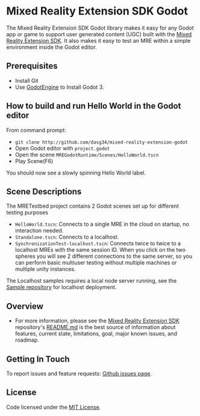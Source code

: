 # Mixed Reality Extension SDK Godot

The Mixed Reality Extension SDK Godot library makes it easy for any Godot app or game to support user generated content (UGC) built with the [Mixed Reality Extension SDK](
https://github.com/Microsoft/mixed-reality-extension-sdk). It also makes it easy to test an MRE within a simple environment inside the Godot editor.


## Prerequisites
* Install Git
* Use [GodotEngine](https://godotengine.org/) to Install Godot 3.


## How to build and run Hello World in the Godot editor
From command prompt:
* `git clone http://github.com/dasg34/mixed-reality-extension-godot`
* Open Godot editor with `project.godot`
* Open the scene `MREGodotRuntime/Scenes/HelloWorld.tscn`
* Play Scene(F6)

You should now see a slowly spinning Hello World label.


## Scene Descriptions
The MRETestbed project contains 2 Godot scenes set up for different testing purposes
* `HelloWorld.tscn`: Connects to a single MRE in the cloud on startup, no interaction needed.
* `Standalone.tscn`: Connects to a localhost.
* `SynchronizationTest-localhost.tscn`: Connects twice to twice to a localhost MREs with the same session ID. When you click on the two spheres you will see 2 different connections to the same server, so you can perform basic multiuser testing without multiple machines or multiple unity instances.

The Localhost samples requires a local node server running, see the [Sample repository](
https://github.com/Microsoft/mixed-reality-extension-sdk-samples#How-to-Build-and-Run-the-Hello-World-sample) for localhost deployment.


## Overview
* For more information, please see 
the [Mixed Reality Extension SDK](
https://github.com/Microsoft/mixed-reality-extension-sdk) repository's [README.md](https://github.com/Microsoft/mixed-reality-extension-sdk/blob/master/README.md) is the best source of information about features, current state, limitations, goal, major known issues, and roadmap.

## Getting In Touch
To report issues and feature requests: [Github issues page](
https://github.com/dasg34/mixed-reality-extension-godot/issues).


## License
Code licensed under the [MIT License](https://github.com/dasg34/mixed-reality-extension-godot/blob/main/LICENSE).

